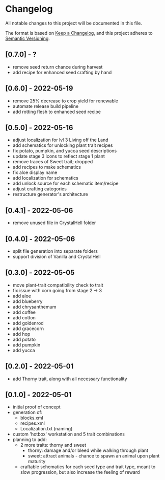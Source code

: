 ﻿# Changelog

All notable changes to this project will be documented in this file.

The format is based on [Keep a Changelog](https://keepachangelog.com/en/1.0.0/),
and this project adheres to [Semantic Versioning](https://semver.org/spec/v2.0.0.html).

## [0.7.0] - ?

- remove seed return chance during harvest
- add recipe for enhanced seed crafting by hand

## [0.6.0] - 2022-05-19

- remove 25% decrease to crop yield for renewable
- automate release build pipeline
- add rotting flesh to enhanced seed recipe

## [0.5.0] - 2022-05-16

- adjust localization for lvl 3 Living off the Land
- add schematics for unlocking plant trait recipes
- fix potato, pumpkin, and yucca seed descriptions
- update stage 3 icons to reflect stage 1 plant
- remove traces of Sweet trait; dropped
- add recipes to make schematics
- fix aloe display name
- add localization for schematics
- add unlock source for each schematic item/recipe
- adjust crafting categories
- restructure generator's architecture

## [0.4.1] - 2022-05-06

- remove unused file in CrystalHell folder

## [0.4.0] - 2022-05-06

- split file generation into separate folders
- support division of Vanilla and CrystalHell

## [0.3.0] - 2022-05-05

- move plant-trait compatibility check to trait
- fix issue with corn going from stage 2 -> 3
- add aloe
- add blueberry
- add chrysanthemum
- add coffee
- add cotton
- add goldenrod
- add gracecorn
- add hop
- add potato
- add pumpkin
- add yucca

## [0.2.0] - 2022-05-01

- add Thorny trait, along with all necessary functionality

## [0.1.0] - 2022-05-01

- initial proof of concept
- generation of:
  - blocks.xml
  - recipes.xml
  - Localization.txt (naming)
- custom 'hotbox' workstation and 5 trait combinations
- planning to add:
  - 2 more traits: thorny and sweet
    - thorny: damage and/or bleed while walking through plant
    - sweet: attract animals - chance to spawn an animal upon plant maturity
  - craftable schematics for each seed type and trait type, meant to slow progression, but also increase the feeling of reward
